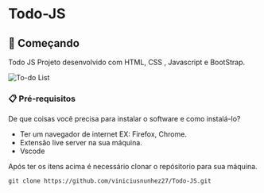 # Todo-JS

## 🚀 Começando

Todo JS Projeto desenvolvido com HTML, CSS , Javascript e BootStrap. 



![To-do List](https://user-images.githubusercontent.com/66691283/197759285-b1e8a7e0-65a4-4e8b-b040-aca7b0611044.gif)


### 📋 Pré-requisitos

De que coisas você precisa para instalar o software e como instalá-lo?

- Ter um navegador de internet EX: Firefox, Chrome.
- Extensão live server na sua máquina.
- Vscode 

Após ter os itens acima é necessário clonar o repósitorio para sua máquina. 

```
git clone https://github.com/viniciusnunhez27/Todo-JS.git

```



